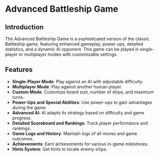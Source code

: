 # Advanced Battleship Game

## Introduction

The Advanced Battleship Game is a sophisticated version of the classic Battleship game, featuring enhanced gameplay, power-ups, detailed statistics, and a dynamic AI opponent. This game can be played in single-player or multiplayer modes with customizable settings.

## Features

- **Single-Player Mode**: Play against an AI with adjustable difficulty.
- **Multiplayer Mode**: Play against another human player.
- **Custom Mode**: Customize board size, number of ships, and maximum turns.
- **Power-Ups and Special Abilities**: Use power-ups to gain advantages during the game.
- **Advanced AI**: AI adapts its strategy based on difficulty and game progress.
- **Detailed Scoreboard and Rankings**: Track player performance and rankings.
- **Game Logs and History**: Maintain logs of all moves and game outcomes.
- **Achievements**: Earn achievements for various in-game milestones.
- **Hints System**: Get hints to locate enemy ships.